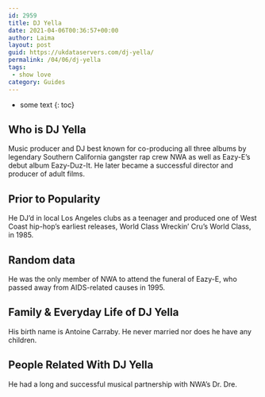 ```yaml
---
id: 2959
title: DJ Yella
date: 2021-04-06T00:36:57+00:00
author: Laima
layout: post
guid: https://ukdataservers.com/dj-yella/
permalink: /04/06/dj-yella
tags:
 - show love
category: Guides
---
```


* some text
{: toc}


## Who is DJ Yella
                  
                  
                  
Music producer and DJ best known for co-producing all three albums by legendary Southern California gangster rap crew NWA as well as Eazy-E&#8217;s debut album Eazy-Duz-It. He later became a successful director and producer of adult films. 
                  
              
            
              
            
                
                
                
## Prior to Popularity
                  
                  
                  
He DJ&#8217;d in local Los Angeles clubs as a teenager and produced one of West Coast hip-hop&#8217;s earliest releases, World Class Wreckin&#8217; Cru&#8217;s World Class, in 1985.  
                  
              
            
              
            
                
                
                
## Random data
                  
                  
                  
He was the only member of NWA to attend the funeral of Eazy-E, who passed away from AIDS-related causes in 1995. 
                  
              
            
              
            
                
                
                
## Family & Everyday Life of DJ Yella
                  
                  
                  
His birth name is Antoine Carraby. He never married nor does he have any children. 
                  
              
            
              
            
                
                
                
## People Related With DJ Yella
                  
                  
                  
He had a long and successful musical partnership with NWA&#8217;s Dr. Dre. 
                  
              
            
              
            
                
              
            
              
              
            
            
              
            
          
          
          